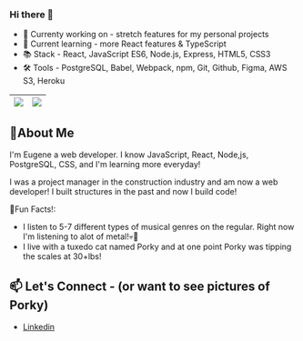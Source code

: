 ### Hi there 👋
  * 🔭 Currenty working on - stretch features for my personal projects
  * 🌱 Current learning - more React features & TypeScript
  * 📚 Stack - React, JavaScript ES6, Node.js, Express, HTML5, CSS3
  * 🛠 Tools - PostgreSQL, Babel, Webpack, npm, Git, Github, Figma, AWS S3, Heroku 
  
| <a href="https://github.com/Eugenepark215/github-readme-stats"><img align="center" src="https://github-readme-stats.vercel.app/api/?username=Eugenepark215&show_icons=true&hide=stars,contribs&hide_border=true"/></a> | <a href="https://github.com/Eugenepark215/github-readme-stats"><img align="center" src="https://github-readme-stats.vercel.app/api/top-langs/?username=Eugenepark215&layout=compact&theme=buefy&hide_border=true" /></a> |
| ------------- | ------------- |

## 💬About Me

I'm Eugene a web developer. I know JavaScript, React, Node,js, PostgreSQL, CSS, and I'm learning more everyday!

I was a project manager in the construction industry and am now a web developer!
I built structures in the past and now I build code!


💫Fun Facts!:

  * I listen to 5-7 different types of musical genres on the regular. Right now I'm listening to alot of metal!💀🎸
  * I live with a tuxedo cat named Porky and at one point Porky was tipping the scales at 30+lbs!


## 📫 Let's Connect - (or want to see pictures of Porky)
  * [Linkedin](https://www.linkedin.com/in/eugenepark215/)

